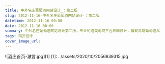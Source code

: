 ```yaml
---
title: 中外名庄葡萄酒网站设计_：第二版
slug: 2012-11-16-中外名庄葡萄酒网站设计-：第二版
datetime: 2012-11-16 00:00
date: 2012-11-16 00:00
summary: 中外名庄葡萄酒网站设计第二版，专业的酒类电商平台界面设计，展现高端葡萄酒品牌的优雅形象。
tags: 网页设计
cover_image_url: 
---
```

![酒庄首页-澈言.jpg][1]
  [1]: ../assets/2020/10/2056839315.jpg